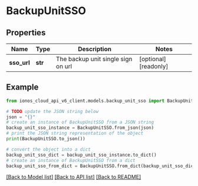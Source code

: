 # BackupUnitSSO


## Properties

Name | Type | Description | Notes
------------ | ------------- | ------------- | -------------
**sso_url** | **str** | The backup unit single sign on url | [optional] [readonly] 

## Example

```python
from ionos_cloud_api_v6_client.models.backup_unit_sso import BackupUnitSSO

# TODO update the JSON string below
json = "{}"
# create an instance of BackupUnitSSO from a JSON string
backup_unit_sso_instance = BackupUnitSSO.from_json(json)
# print the JSON string representation of the object
print(BackupUnitSSO.to_json())

# convert the object into a dict
backup_unit_sso_dict = backup_unit_sso_instance.to_dict()
# create an instance of BackupUnitSSO from a dict
backup_unit_sso_from_dict = BackupUnitSSO.from_dict(backup_unit_sso_dict)
```
[[Back to Model list]](../README.md#documentation-for-models) [[Back to API list]](../README.md#documentation-for-api-endpoints) [[Back to README]](../README.md)



